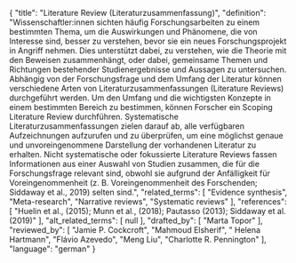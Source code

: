 {
    "title": "Literature Review (Literaturzusammenfassung)",
    "definition": "Wissenschaftler:innen sichten häufig Forschungsarbeiten zu einem bestimmten Thema, um die Auswirkungen und Phänomene, die von Interesse sind, besser zu verstehen, bevor sie ein neues Forschungsprojekt in Angriff nehmen. Dies unterstützt dabei, zu verstehen, wie die Theorie mit den Beweisen zusammenhängt, oder dabei, gemeinsame Themen und Richtungen bestehender Studienergebnisse und Aussagen zu untersuchen. Abhängig von der Forschungsfrage und dem Umfang der Literatur können verschiedene Arten von Literaturzusammenfassungen (Literature Reviews) durchgeführt werden. Um den Umfang und die wichtigsten Konzepte in einem bestimmten Bereich zu bestimmen, können Forscher ein Scoping Literature Review durchführen. Systematische Literaturzusammenfassungen zielen darauf ab, alle verfügbaren Aufzeichnungen aufzurufen und zu überprüfen, um eine möglichst genaue und unvoreingenommene Darstellung der vorhandenen Literatur zu erhalten. Nicht systematische oder fokussierte Literature Reviews fassen Informationen aus einer Auswahl von Studien zusammen, die für die Forschungsfrage relevant sind, obwohl sie aufgrund der Anfälligkeit für Voreingenommenheit (z. B. Voreingenommenheit des Forschenden; Siddaway et al., 2019) selten sind.",
    "related_terms": [
        "Evidence synthesis",
        "Meta-research",
        "Narrative reviews",
        "Systematic reviews"
    ],
    "references": [
        "Huelin et al., (2015); Munn et al., (2018); Pautasso (2013); Siddaway et al. (2019)"
    ],
    "alt_related_terms": [
        null
    ],
    "drafted_by": [
        "Marta Topor"
    ],
    "reviewed_by": [
        "Jamie P. Cockcroft",
        "Mahmoud Elsherif",
        " Helena Hartmann",
        "Flávio Azevedo",
        "Meng Liu",
        "Charlotte R. Pennington"
    ],
    "language": "german"
}